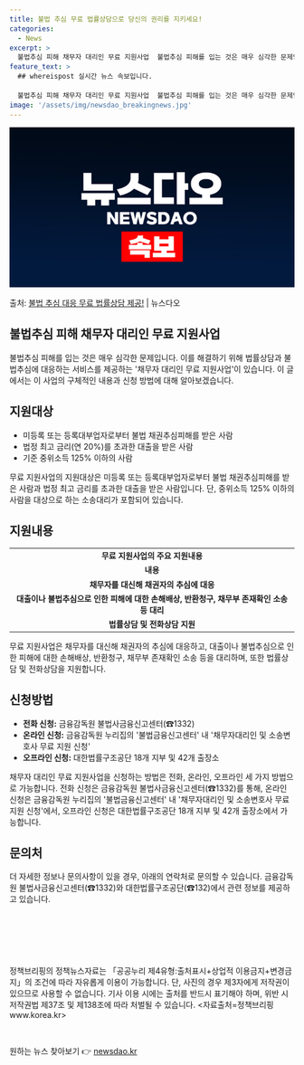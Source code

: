 ```yaml
---
title: 불법 추심 무료 법률상담으로 당신의 권리를 지키세요!
categories:
  - News
excerpt: >
  불법추심 피해 채무자 대리인 무료 지원사업  불법추심 피해를 입는 것은 매우 심각한 문제입니다. 이를 해결하…
feature_text: >
  ## whereispost 실시간 뉴스 속보입니다.

  불법추심 피해 채무자 대리인 무료 지원사업  불법추심 피해를 입는 것은 매우 심각한 문제입니다. 이를 해결하…
image: '/assets/img/newsdao_breakingnews.jpg'
---
```


![뉴스다오 속보](/assets/img/newsdao_breakingnews.jpg)

<p>출처: <a href="https://newsdao.kr/4437" rel="dofollow">불법 추심 대응 무료 법률상담 제공!</a> | 뉴스다오</p>

<h2 data-ke-size="size26">불법추심 피해 채무자 대리인 무료 지원사업</h2>
<p data-ke-size="size16">불법추심 피해를 입는 것은 매우 심각한 문제입니다. 이를 해결하기 위해 법률상담과 불법추심에 대응하는 서비스를 제공하는 '채무자 대리인 무료 지원사업'이 있습니다. 이 글에서는 이 사업의 구체적인 내용과 신청 방법에 대해 알아보겠습니다.</p>

<h2 data-ke-size="size24">지원대상</h2>
<ul>
    <li>미등록 또는 등록대부업자로부터 불법 채권추심피해를 받은 사람</li>
    <li>법정 최고 금리(연 20%)를 초과한 대출을 받은 사람</li>
    <li>기준 중위소득 125% 이하의 사람</li>
</ul>
<p data-ke-size="size16">무료 지원사업의 지원대상은 미등록 또는 등록대부업자로부터 불법 채권추심피해를 받은 사람과 법정 최고 금리를 초과한 대출을 받은 사람입니다. 단, 중위소득 125% 이하의 사람을 대상으로 하는 소송대리가 포함되어 있습니다.</p>

<h2 data-ke-size="size24">지원내용</h2>
<table>
    <tr>
        <td style="text-align: center; height: 17px;"><b>무료 지원사업의 주요 지원내용</b></td>
    </tr>
    <tr>
        <td style="text-align: center; height: 17px;"><b>내용</b></td>
    </tr>
    <tr>
        <td style="text-align: center; height: 17px;"><b>채무자를 대신해 채권자의 추심에 대응</b></td>
    </tr>
    <tr>
        <td style="text-align: center; height: 17px;"><b>대출이나 불법추심으로 인한 피해에 대한 손해배상, 반환청구, 채무부 존재확인 소송 등 대리</b></td>
    </tr>
    <tr>
        <td style="text-align: center; height: 17px;"><b>법률상담 및 전화상담 지원</b></td>
    </tr>
</table>
<p data-ke-size="size16">무료 지원사업은 채무자를 대신해 채권자의 추심에 대응하고, 대출이나 불법추심으로 인한 피해에 대한 손해배상, 반환청구, 채무부 존재확인 소송 등을 대리하며, 또한 법률상담 및 전화상담을 지원합니다.</p>

<h2 data-ke-size="size24">신청방법</h2>
<ul>
    <li><b>전화 신청:</b> 금융감독원 불법사금융신고센터(☎1332)</li>
    <li><b>온라인 신청:</b> 금융감독원 누리집의 '불법금융신고센터' 내 '채무자대리인 및 소송변호사 무료 지원 신청'</li>
    <li><b>오프라인 신청:</b> 대한법률구조공단 18개 지부 및 42개 출장소</li>
</ul>
<p data-ke-size="size16">채무자 대리인 무료 지원사업을 신청하는 방법은 전화, 온라인, 오프라인 세 가지 방법으로 가능합니다. 전화 신청은 금융감독원 불법사금융신고센터(☎1332)를 통해, 온라인 신청은 금융감독원 누리집의 '불법금융신고센터' 내 '채무자대리인 및 소송변호사 무료 지원 신청'에서, 오프라인 신청은 대한법률구조공단 18개 지부 및 42개 출장소에서 가능합니다.</p>

<h2 data-ke-size="size24">문의처</h2>
<p data-ke-size="size16">더 자세한 정보나 문의사항이 있을 경우, 아래의 연락처로 문의할 수 있습니다. 금융감독원 불법사금융신고센터(☎1332)와 대한법률구조공단(☎132)에서 관련 정보를 제공하고 있습니다.</p>
<p data-ke-size="size16">&nbsp;</p>
<p data-ke-size="size16">&nbsp;</p>
<p data-ke-size="size16">&nbsp;</p>
<p data-ke-size="size16">정책브리핑의 정책뉴스자료는 「공공누리 제4유형:출처표시+상업적 이용금지+변경금지」의 조건에 따라 자유롭게 이용이 가능합니다. 단, 사진의 경우 제3자에게 저작권이 있으므로 사용할 수 없습니다. 기사 이용 시에는 출처를 반드시 표기해야 하며, 위반 시 저작권법 제37조 및 제138조에 따라 처벌될 수 있습니다. <자료출처=정책브리핑 www.korea.kr></p>
<p data-ke-size="size16">&nbsp;</p> 

원하는 뉴스 찾아보기 👉 <a href="https://newsdao.kr" rel="dofollow">newsdao.kr</a>


